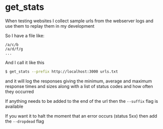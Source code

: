 # get_stats

When testing websites I collect sample urls from the webserver logs and use them to replay them in my development

So I have a file like:

```
/a/c/b
/a/d/f/g
...
```

And I call it like this

```bash
$ get_stats --prefix http://localhost:3000 urls.txt
```

and it will log the responses giving the minimum, average and maximum response times and sizes along with a list of status codes and how often they occurred

If anything needs to be added to the end of the url then the `--suffix` flag is available

If you want it to halt the moment that an error occurs (status 5xx) then add the `--dropdead` flag

